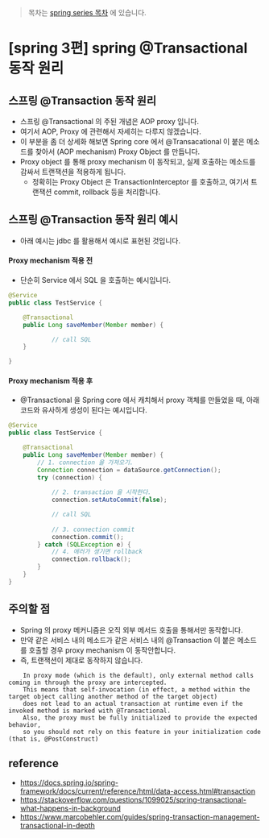 > 목차는 [spring series 목차](https://insanelysimple.tistory.com/category/Spring/series) 에 있습니다.

# [spring 3편] spring @Transactional 동작 원리

## 스프링 @Transaction 동작 원리
- 스프링 @Transactional 의 주된 개념은 AOP proxy 입니다.
- 여기서 AOP, Proxy 에 관련해서 자세히는 다루지 않겠습니다.
- 이 부분을 좀 더 상세화 해보면 Spring core 에서 @Transacational 이 붙은 메소드를 찾아서 (AOP mechanism) Proxy Object 를 만듭니다.
- Proxy object 를 통해 proxy mechanism 이 동작되고, 실제 호출하는 메소드를 감싸서 트랜잭션을 적용하게 됩니다. 
    - 정확히는 Proxy Object 은 TransactionInterceptor 를 호출하고, 여기서 트랜잭션 commit, rollback 등을 처리합니다.

## 스프링 @Transaction 동작 원리 예시
- 아래 예시는 jdbc 를 활용해서 예시로 표현된 것입니다.
 
#### Proxy mechanism 적용 전
- 단순히 Service 에서 SQL 을 호출하는 예시입니다.

```java
@Service
public class TestService {

    @Transactional
    public Long saveMember(Member member) {

            // call SQL  
    }

}
```
   
#### Proxy mechanism 적용 후
- @Transactional 을 Spring core 에서 캐치해서 proxy 객체를 만들었을 때, 아래 코드와 유사하게 생성이 된다는 예시입니다.

```java
@Service
public class TestService {

    @Transactional
    public Long saveMember(Member member) {
        // 1. connection 을 가져오기.
        Connection connection = dataSource.getConnection();
        try (connection) {
            
            // 2. transaction 을 시작한다. 
            connection.setAutoCommit(false);

            // call SQL
    
            // 3. connection commit
            connection.commit();
        } catch (SQLException e) {
            // 4. 에러가 생기면 rollback
            connection.rollback();
        }
    }
}
```

## 주의할 점
- Spring 의 proxy 메커니즘은 오직 외부 메서드 호출을 통해서만 동작합니다.
- 만약 같은 서비스 내의 메소드가 같은 서비스 내의 @Transaction 이 붙은 메소드를 호출할 경우 proxy mechanism 이 동작안합니다.
- 즉, 트랜잭션이 제대로 동작하지 않습니다.

```text
    In proxy mode (which is the default), only external method calls coming in through the proxy are intercepted. 
    This means that self-invocation (in effect, a method within the target object calling another method of the target object) 
    does not lead to an actual transaction at runtime even if the invoked method is marked with @Transactional. 
    Also, the proxy must be fully initialized to provide the expected behavior, 
    so you should not rely on this feature in your initialization code (that is, @PostConstruct)
```


## reference
- https://docs.spring.io/spring-framework/docs/current/reference/html/data-access.html#transaction
- https://stackoverflow.com/questions/1099025/spring-transactional-what-happens-in-background
- https://www.marcobehler.com/guides/spring-transaction-management-transactional-in-depth